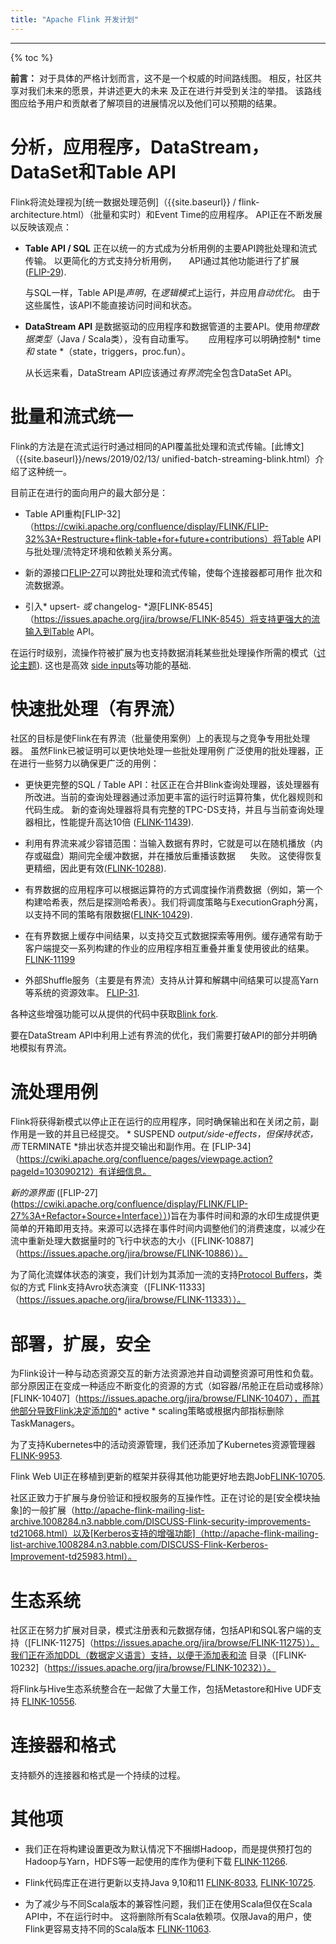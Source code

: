 ```yaml
---
title: "Apache Flink 开发计划"
---
```

<!--
Licensed to the Apache Software Foundation (ASF) under one
or more contributor license agreements.  See the NOTICE file
distributed with this work for additional information
regarding copyright ownership.  The ASF licenses this file
to you under the Apache License, Version 2.0 (the
"License"); you may not use this file except in compliance
with the License.  You may obtain a copy of the License at

  http://www.apache.org/licenses/LICENSE-2.0

Unless required by applicable law or agreed to in writing,
software distributed under the License is distributed on an
"AS IS" BASIS, WITHOUT WARRANTIES OR CONDITIONS OF ANY
KIND, either express or implied.  See the License for the
specific language governing permissions and limitations
under the License.
-->

<hr />

{% toc %}


**前言：** 对于具体的严格计划而言，这不是一个权威的时间路线图。 相反，社区共享对我们未来的愿景，并讲述更大的未来
及正在进行并受到关注的举措。 该路线图应给予用户和贡献者了解项目的进展情况以及他们可以预期的结果。

# 分析，应用程序，DataStream，DataSet和Table API

Flink将流处理视为[统一数据处理范例]（{{site.baseurl}} / flink-architecture.html）（批量和实时）和Event Time的应用程序。 API正在不断发展以反映该观点：

  - **Table API / SQL** 正在以统一的方式成为分析用例的主要API跨批处理和流式传输。 以更简化的方式支持分析用例，
    API通过其他功能进行了扩展 ([FLIP-29](https://cwiki.apache.org/confluence/pages/viewpage.action?pageId=97552739)).

    与SQL一样，Table API是*声明*，在*逻辑模式*上运行，并应用*自动优化*。
    由于这些属性，该API不能直接访问时间和状态。

  - **DataStream API** 是数据驱动的应用程序和数据管道的主要API。使用*物理数据类型*（Java / Scala类），没有自动重写。
     应用程序可以明确控制* time *和* state *（state，triggers，proc.fun）。

    从长远来看，DataStream API应该通过*有界流*完全包含DataSet API。
    
# 批量和流式统一

Flink的方法是在流式运行时通过相同的API覆盖批处理和流式传输。[此博文]（{{site.baseurl}}/news/2019/02/13/ unified-batch-streaming-blink.html）介绍了这种统一。

目前正在进行的面向用户的最大部分是：

  - Table API重构[FLIP-32]（https://cwiki.apache.org/confluence/display/FLINK/FLIP-32%3A+Restructure+flink-table+for+future+contributions）将Table API与批处理/流特定环境和依赖关系分离。

  - 新的源接口[FLIP-27](https://cwiki.apache.org/confluence/display/FLINK/FLIP-27%3A+Refactor+Source+Interface)可以跨批处理和流式传输，使每个连接器都可用作 批次和流数据源。

  - 引入* upsert- *或* changelog- *源[FLINK-8545]（https://issues.apache.org/jira/browse/FLINK-8545）将支持更强大的流输入到Table API。

在运行时级别，流操作符被扩展为也支持数据消耗某些批处理操作所需的模式（[讨论主题](https://lists.apache.org/thread.html/cb1633d10d17b0c639c3d59b2283e9e01ecda3e54ba860073c124878@%3Cdev.flink.apache.org%3E)).
这也是高效 [side inputs](https://cwiki.apache.org/confluence/display/FLINK/FLIP-17+Side+Inputs+for+DataStream+API)等功能的基础.

# 快速批处理（有界流）

社区的目标是使Flink在有界流（批量使用案例）上的表现与之竞争专用批处理器。 虽然Flink已被证明可以更快地处理一些批处理用例
广泛使用的批处理器，正在进行一些努力以确保更广泛的用例：

  - 更快更完整的SQL / Table API：社区正在合并Blink查询处理器，该处理器有所改进。当前的查询处理器通过添加更丰富的运行时运算符集，优化器规则和代码生成。
    新的查询处理器将具有完整的TPC-DS支持，并且与当前查询处理器相比，性能提升高达10倍 ([FLINK-11439](https://issues.apache.org/jira/browse/FLINK-11439)).

  - 利用有界流来减少容错范围：当输入数据有界时，它就是可以在随机播放（内存或磁盘）期间完全缓冲数据，并在播放后重播该数据
     失败。 这使得恢复更精细，因此更有效([FLINK-10288](https://issues.apache.org/jira/browse/FLINK-10288)).

  - 有界数据的应用程序可以根据运算符的方式调度操作消费数据（例如，第一个构建哈希表，然后是探测哈希表）。我们将调度策略与ExecutionGraph分离，以支持不同的策略有限数据([FLINK-10429](https://issues.apache.org/jira/browse/FLINK-10429)).

  - 在有界数据上缓存中间结果，以支持交互式数据探索等用例。缓存通常有助于客户端提交一系列构建的作业的应用程序相互重叠并重复使用彼此的结果。[FLINK-11199](https://issues.apache.org/jira/browse/FLINK-11199)

  - 外部Shuffle服务（主要是有界流）支持从计算和解耦中间结果可以提高Yarn等系统的资源效率。
    [FLIP-31](https://cwiki.apache.org/confluence/display/FLINK/FLIP-31%3A+Pluggable+Shuffle+Manager).

各种这些增强功能可以从提供的代码中获取[Blink fork](https://github.com/apache/flink/tree/blink).

要在DataStream API中利用上述有界流的优化，我们需要打破API的部分并明确地模拟有界流。

# 流处理用例

Flink将获得新模式以停止正在运行的应用程序，同时确保输出和在关闭之前，副作用是一致的并且已经提交。 * SUSPEND *output/side-effects，但保持状态，而* TERMINATE *排出状态并提交输出和副作用。在
[FLIP-34]（https://cwiki.apache.org/confluence/pages/viewpage.action?pageId=103090212）有详细信息。
  


*新的源界面* ([FLIP-27] (https://cwiki.apache.org/confluence/display/FLINK/FLIP-27%3A+Refactor+Source+Interface））)旨在为事件时间和源的水印生成提供更简单的开箱即用支持。来源可以选择在事件时间内调整他们的消费速度，以减少在流中重新处理大数据量时的飞行中状态的大小（[FLINK-10887]（https://issues.apache.org/jira/browse/FLINK-10886））。

为了简化流媒体状态的演变，我们计划为其添加一流的支持[Protocol Buffers](https://developers.google.com/protocol-buffers/)，类似的方式
Flink支持Avro状态演变（[FLINK-11333]（https://issues.apache.org/jira/browse/FLINK-11333））。

# 部署，扩展，安全

为Flink设计一种与动态资源交互的新方法资源池并自动调整资源可用性和负载。部分原因正在变成一种适应不断变化的资源的方式（如容器/吊舱正在启动或移除）[FLINK-10407]（https://issues.apache.org/jira/browse/FLINK-10407），而其他部分导致Flink决定添加的* active * scaling策略或根据内部指标删除TaskManagers。

为了支持Kubernetes中的活动资源管理，我们还添加了Kubernetes资源管理器[FLINK-9953](https://issues.apache.org/jira/browse/FLINK-9953).

Flink Web UI正在移植到更新的框架并获得其他功能更好地去跑Job[FLINK-10705](https://issues.apache.org/jira/browse/FLINK-10705).

社区正致力于扩展与身份验证和授权服务的互操作性。正在讨论的是[安全模块抽象]的一般扩展（http://apache-flink-mailing-list-archive.1008284.n3.nabble.com/DISCUSS-Flink-security-improvements-td21068.html）以及[Kerberos支持的增强功能]（http://apache-flink-mailing-list-archive.1008284.n3.nabble.com/DISCUSS-Flink-Kerberos-Improvement-td25983.html）。

# 生态系统

社区正在努力扩展对目录，模式注册表和元数据存储，包括API和SQL客户端的支持（[FLINK-11275]（https://issues.apache.org/jira/browse/FLINK-11275））。我们正在添加DDL（数据定义语言）支持，以便于添加表和流
目录（[FLINK-10232]（https://issues.apache.org/jira/browse/FLINK-10232））。

将Flink与Hive生态系统整合在一起做了大量工作，包括Metastore和Hive UDF支持 [FLINK-10556](https://issues.apache.org/jira/browse/FLINK-10556).

# 连接器和格式

支持额外的连接器和格式是一个持续的过程。

# 其他项

  - 我们正在将构建设置更改为默认情况下不捆绑Hadoop，而是提供预打包的Hadoop与Yarn，HDFS等一起使用的库作为便利下载
    [FLINK-11266](https://issues.apache.org/jira/browse/FLINK-11266).

  - Flink代码库正在进行更新以支持Java 9,10和11
    [FLINK-8033](https://issues.apache.org/jira/browse/FLINK-8033),
    [FLINK-10725](https://issues.apache.org/jira/browse/FLINK-10725).
    
  - 为了减少与不同Scala版本的兼容性问题，我们正在使用Scala但仅在Scala API中，不在运行时中。 这将删除所有Scala依赖项。仅限Java的用户，使Flink更容易支持不同的Scala版本
    [FLINK-11063](https://issues.apache.org/jira/browse/FLINK-11063).

